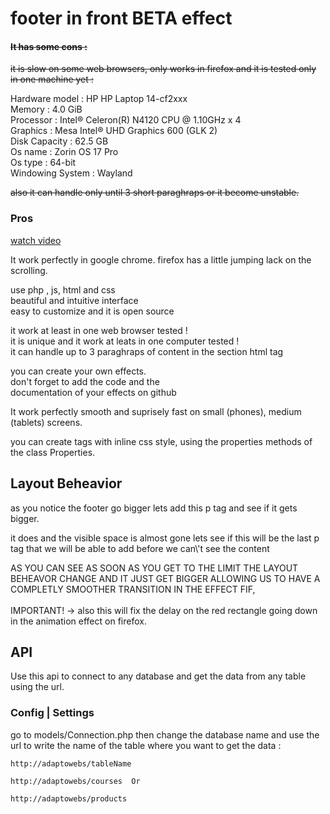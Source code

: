 # footer in front BETA effect

<h4><strike>It has some cons :</strike></h4>
<p> 
    <strike>it is slow on some web browsers, only works in firefox
    and it is tested only in one machine yet : </strike>
</p>
<p>
    Hardware model : HP HP Laptop 14-cf2xxx <br>
    Memory : 4.0 GiB <br>
    Processor : Intel® Celeron(R) N4120 CPU @ 1.10GHz x 4 <br>
    Graphics : Mesa Intel® UHD Graphics 600 (GLK 2) <br>
    Disk Capacity : 62.5 GB <br>
    Os name : Zorin OS 17 Pro <br>
    Os type : 64-bit <br>
    Windowing System : Wayland 
</p>
<p>
    <strike>also it can handle only until 3 short 
    paraghraps or it become unstable.</strike>
</p>

<h3>Pros</h3>

<a href="https://www.youtube.com/watch?v=LX8eFiwLa7g">watch video</a>

<p>
    It work perfectly in google chrome. firefox has 
    a little jumping lack on the scrolling. 
</p>

<p>
    use php , js, html and css <br>
    beautiful and intuitive interface <br>
    easy to customize and it is open source
</p>

<p>
    it work at least in one web browser tested ! <br>
    it is unique and it work at leats in one computer tested ! <br>
    it can handle up to 3 paraghraps of content in the section html tag
</p>

<p>
    you can create your own effects. <br>
    don't forget to add the code and the <br>
    documentation of your effects on github
</p>

<p>
    It work perfectly smooth and suprisely fast
    on small (phones), medium (tablets) screens.
</p>

<p>
    you can create tags with inline css style,
    using the properties methods of the class
    Properties.
</p>

<h2>Layout Beheavior</h2>

<p>
    as you notice the footer go bigger
    lets add this p tag and see if it 
    gets bigger.
</p>
<p>
    it does and the visible space 
    is almost gone lets see if this will be
    the last p tag that we will be able to add
    before we can\'t see the content
</p>

<p>
    AS YOU CAN SEE AS SOON AS YOU GET TO THE LIMIT
    THE LAYOUT BEHEAVOR CHANGE AND IT JUST GET BIGGER
    ALLOWING US TO HAVE A COMPLETLY SMOOTHER TRANSITION
    IN THE EFFECT FIF, <br><br>
    IMPORTANT! -> also this will fix the delay
    on the red rectangle going down in the animation effect on firefox.
</p>

<h2>API</h2>

<p>
    Use this api to connect to any database and 
    get the data from any table using the url.
</p>

<h3>Config | Settings</h3>

<p>
    go to models/Connection.php
    then change the database name and 
    use the url to write the name of the 
    table where you want to get the data :
    
    http://adaptowebs/tableName
    
    http://adaptowebs/courses  Or
    
    http://adaptowebs/products
</p>